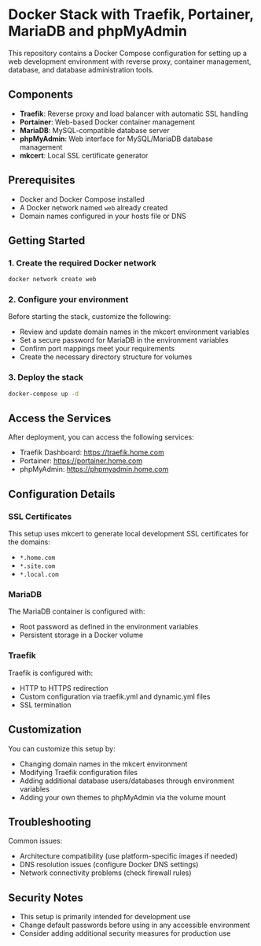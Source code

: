 # Docker Stack with Traefik, Portainer, MariaDB and phpMyAdmin

This repository contains a Docker Compose configuration for setting up a web development environment with reverse proxy, container management, database, and database administration tools.

## Components

- **Traefik**: Reverse proxy and load balancer with automatic SSL handling
- **Portainer**: Web-based Docker container management
- **MariaDB**: MySQL-compatible database server
- **phpMyAdmin**: Web interface for MySQL/MariaDB database management
- **mkcert**: Local SSL certificate generator

## Prerequisites

- Docker and Docker Compose installed
- A Docker network named `web` already created
- Domain names configured in your hosts file or DNS

## Getting Started

### 1. Create the required Docker network

```bash
docker network create web
```

### 2. Configure your environment

Before starting the stack, customize the following:

- Review and update domain names in the mkcert environment variables
- Set a secure password for MariaDB in the environment variables
- Confirm port mappings meet your requirements
- Create the necessary directory structure for volumes

### 3. Deploy the stack

```bash
docker-compose up -d
```

## Access the Services

After deployment, you can access the following services:

- Traefik Dashboard: https://traefik.home.com
- Portainer: https://portainer.home.com
- phpMyAdmin: https://phpmyadmin.home.com

## Configuration Details

### SSL Certificates

This setup uses mkcert to generate local development SSL certificates for the domains:
- `*.home.com`
- `*.site.com`
- `*.local.com`

### MariaDB

The MariaDB container is configured with:
- Root password as defined in the environment variables
- Persistent storage in a Docker volume

### Traefik

Traefik is configured with:
- HTTP to HTTPS redirection
- Custom configuration via traefik.yml and dynamic.yml files
- SSL termination

## Customization

You can customize this setup by:
- Changing domain names in the mkcert environment
- Modifying Traefik configuration files
- Adding additional database users/databases through environment variables
- Adding your own themes to phpMyAdmin via the volume mount

## Troubleshooting

Common issues:
- Architecture compatibility (use platform-specific images if needed)
- DNS resolution issues (configure Docker DNS settings)
- Network connectivity problems (check firewall rules)

## Security Notes

- This setup is primarily intended for development use
- Change default passwords before using in any accessible environment
- Consider adding additional security measures for production use
